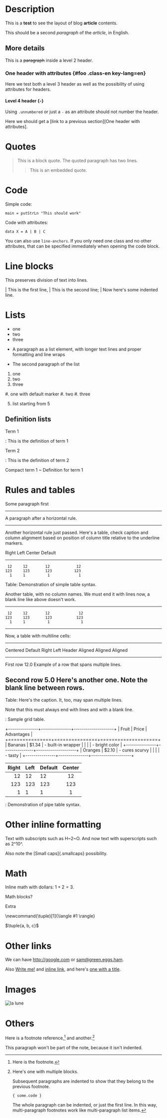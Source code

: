# Description

This is a **test** to see the layout of blog __article__ contents.

This should be a second *paragraph* of the _article_, in English.

## More details

This is a ~~paragraph~~ inside a level 2 header.

### One header with attributes {#foo .class-en key-lang=en}

Here we test both a level 3 header as well as the possibility of using
attributes for headers.

#### Level 4 header {-}

Using `.unnumbered` or just a `-` as an attribute should not number the header.

Here we should get a [link to a previous section][One header with attributes].

# Quotes

> This is a block quote.
> The quoted paragraph has two lines.
>
> > This is an embedded quote.

# Code

Simple code:

```
main = putStrLn "This should work"
```

Code with attributes:

``` {#maincode .haskell .numberLines startFrom=5}
data X = A | B | C
```

You can also use `line-anchors`. If you only need one class and no other
attributes, that can be specified immediately when opening the code block.

# Line blocks

This preserves division of text into lines.

| This is the first line,
| This is the second line;
|     Now here's some indented line.

# Lists

* one
* two
* three

<!-- end of list -->

- A paragraph as a list element, with longer text lines and proper formatting
  and line wraps

- The second paragraph of the list

<!-- end of list -->

1. one
1. two
1. three

<!-- end of list -->

#. one with default marker
#. two
#. three

<!-- end of list -->

5. list starting from 5

## Definition lists

Term 1

: This is the definition of term 1

Term 2

: This is the definition of term 2

<!-- end of list -->

Compact term 1
    ~ Definition for term 1

# Rules and tables

Some paragraph first

* * *

A paragraph after a horizontal rule.

---------

Another horizontal rule just passed. Here's a table, check caption and column
alignment based on position of column title relative to the underline markers.

  Right     Left     Center     Default
-------     ------ ----------   -------
     12     12        12            12
    123     123       123          123
      1     1          1             1

Table:  Demonstration of simple table syntax.

Another table, with no column names. We must end it with lines now, a blank
line like above doesn't work.

-------     ------ ----------   -------
     12     12        12             12
    123     123       123           123
      1     1          1              1
-------     ------ ----------   -------

Now, a table with multiline cells:

-------------------------------------------------------------
 Centered   Default           Right Left
  Header    Aligned         Aligned Aligned
----------- ------- --------------- -------------------------
   First    row                12.0 Example of a row that
                                    spans multiple lines.

  Second    row                 5.0 Here's another one. Note
                                    the blank line between
                                    rows.
-------------------------------------------------------------

Table: Here's the caption. It, too, may span
multiple lines.

Note that this must always end with lines and with a blank line.

: Sample grid table.

+---------------+---------------+--------------------+
| Fruit         | Price         | Advantages         |
+===============+===============+====================+
| Bananas       | $1.34         | - built-in wrapper |
|               |               | - bright color     |
+---------------+---------------+--------------------+
| Oranges       | $2.10         | - cures scurvy     |
|               |               | - tasty            |
+---------------+---------------+--------------------+

| Right | Left | Default | Center |
|------:|:-----|---------|:------:|
|   12  |  12  |    12   |    12  |
|  123  |  123 |   123   |   123  |
|    1  |    1 |     1   |     1  |

  : Demonstration of pipe table syntax.


# Other inline formatting

Text with subscripts such as H~2~O. And now text with superscripts such as
2^10^.

Also note the [Small caps]{.smallcaps} possibility.

# Math

Inline math with dollars: $1 + 2 = 3$.

Math blocks?

Extra

\newcommand{\tuple}[1]{\langle #1 \rangle}

$\tuple{a, b, c}$

# Other links

We can have <http://google.com> or <sam@green.eggs.ham>.

Also [Write me!](mailto:sam@green.eggs.ham) and [inline link](/url), and
here's [one with a title](http://fsf.org "click here for a good time!").

# Images

![la lune](lalune.jpg "Voyage to the moon")

# Others

Here is a footnote reference,[^1] and another.[^longnote]

[^1]: Here is the footnote.

[^longnote]: Here's one with multiple blocks.

    Subsequent paragraphs are indented to show that they
belong to the previous footnote.

        { some.code }

    The whole paragraph can be indented, or just the first
    line.  In this way, multi-paragraph footnotes work like
    multi-paragraph list items.

This paragraph won't be part of the note, because it
isn't indented.
